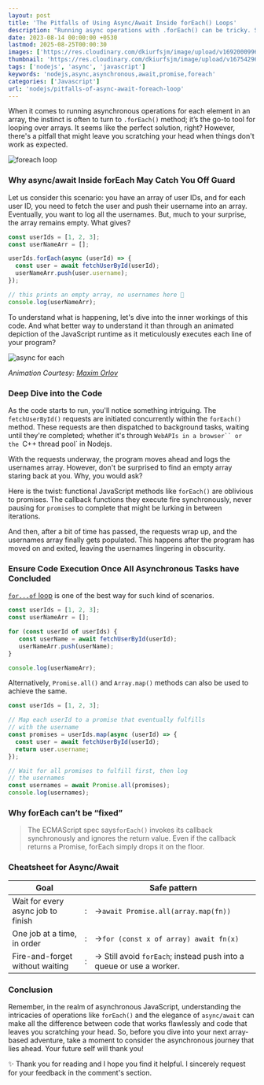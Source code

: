 ```yaml
---
layout: post
title: 'The Pitfalls of Using Async/Await Inside forEach() Loops'
description: "Running async operations with .forEach() can be tricky. Sometimes it might not work as expected. Explore better alternatives for handling async tasks in arrays"
date: 2023-08-14 00:00:00 +0530
lastmod: 2025-08-25T00:00:30
images: ['https://res.cloudinary.com/dkiurfsjm/image/upload/v1692000996/foreach_cozdhs.png']
thumbnail: 'https://res.cloudinary.com/dkiurfsjm/image/upload/v1675429691/JavaScript_v4qblf.jpg'
tags: ['nodejs', 'async', 'javascript']
keywords: 'nodejs,async,asynchronous,await,promise,foreach'
categories: ['Javascript']
url: 'nodejs/pitfalls-of-async-await-foreach-loop'
---
```


When it comes to running asynchronous operations for each element in an array, the instinct is often to turn to `.forEach()` method; it’s the go-to tool for looping over arrays. It seems like the perfect solution, right? However, there's a pitfall that might leave you scratching your head when things don't work as expected.

![foreach loop](https://res.cloudinary.com/dkiurfsjm/image/upload/v1692000996/foreach_cozdhs.png)

### Why async/await Inside forEach May Catch You Off Guard

Let us consider this scenario: you have an array of user IDs, and for each user ID, you need to fetch the user and push their username into an array. Eventually, you want to log all the usernames. But, much to your surprise, the array remains empty. What gives?

```javascript
const userIds = [1, 2, 3];
const userNameArr = [];

userIds.forEach(async (userId) => {
  const user = await fetchUserById(userId);
  userNameArr.push(user.username);
});

// this prints an empty array, no usernames here 🙁
console.log(userNameArr);
```

To understand what is happening, let's dive into the inner workings of this code. And what better way to understand it than through an animated depiction of the JavaScript runtime as it meticulously executes each line of your program?

![async for each](https://res.cloudinary.com/dkiurfsjm/image/upload/v1725520524/asyn-for-each_yf2gkf.gif)

*Animation Courtesy: [Maxim Orlov](https://maximorlov.com/async-await-inside-foreach/)*

### Deep Dive into the Code

As the code starts to run, you'll notice something intriguing. The `fetchUserById()` requests are initiated concurrently within the `forEach()` method. These requests are then dispatched to background tasks, waiting until they're completed; whether it's through `WebAPIs in a browser`` or the `C++ thread pool` in Nodejs.

With the requests underway, the program moves ahead and logs the usernames array. However, don't be surprised to find an empty array staring back at you. Why, you would ask?

Here is the twist: functional JavaScript methods like `forEach()` are oblivious to promises. The callback functions they execute fire synchronously, never pausing for `promises` to complete that might be lurking in between iterations.

And then, after a bit of time has passed, the requests wrap up, and the usernames array finally gets populated. This happens after the program has moved on and exited, leaving the usernames lingering in obscurity. 

### Ensure Code Execution Once All Asynchronous Tasks have Concluded

[`for...of` loop](https://developer.mozilla.org/en-US/docs/Web/JavaScript/Reference/Statements/for...of) is one of the best way for such kind of scenarios. 

```javascript
const userIds = [1, 2, 3];
const userNameArr = [];

for (const userId of userIds) {
   const userName = await fetchUserById(userId);
   userNameArr.push(userName);
}

console.log(userNameArr);
```

Alternatively, `Promise.all()` and `Array.map()` methods can also be used to achieve the same.

```javascript
const userIds = [1, 2, 3];

// Map each userId to a promise that eventually fulfills
// with the username
const promises = userIds.map(async (userId) => {
  const user = await fetchUserById(userId);
  return user.username;
});

// Wait for all promises to fulfill first, then log
// the usernames
const usernames = await Promise.all(promises);
console.log(usernames);
```

### Why forEach can’t be “fixed”

> The ECMAScript spec says`forEach()` invokes its callback synchronously and ignores the return value. Even if the callback returns a Promise, forEach simply drops it on the floor.


### Cheatsheet for Async/Await

| Goal | | Safe pattern |
| --- | --- | --- |
| Wait for every async job to finish | :  |  ->`await Promise.all(array.map(fn))` |
| One job at a time, in order        | :  |  ->`for (const x of array) await fn(x)`                              |
| Fire-and-forget without waiting    | :  |  -> Still avoid `forEach`; instead push into a queue or use a worker. |



### Conclusion

Remember, in the realm of asynchronous JavaScript, understanding the intricacies of operations like `forEach()` and the elegance of `async/await` can make all the difference between code that works flawlessly and code that leaves you scratching your head. So, before you dive into your next array-based adventure, take a moment to consider the asynchronous journey that lies ahead. Your future self will thank you!

✨ Thank you for reading and I hope you find it helpful. I sincerely request for your feedback in the comment's section.